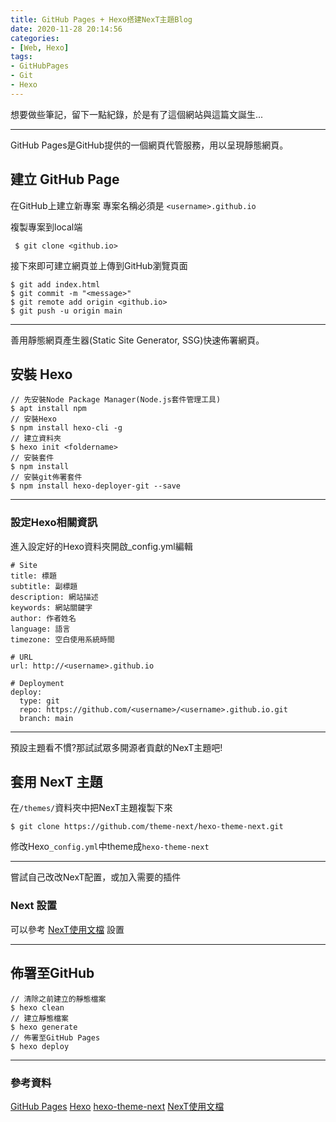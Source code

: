 ```yaml
---
title: GitHub Pages + Hexo搭建NexT主題Blog
date: 2020-11-28 20:14:56
categories: 
- [Web, Hexo]
tags:
- GitHubPages 
- Git
- Hexo
---
```



想要做些筆記，留下一點紀錄，於是有了這個網站與這篇文誕生...
<!-- more -->

---

GitHub Pages是GitHub提供的一個網頁代管服務，用以呈現靜態網頁。

## 建立 GitHub Page

在GitHub上建立新專案
專案名稱必須是 `<username>.github.io`

複製專案到local端
```
 $ git clone <github.io>
```

接下來即可建立網頁並上傳到GitHub瀏覽頁面
```
$ git add index.html
$ git commit -m "<message>"
$ git remote add origin <github.io>
$ git push -u origin main
```

---

善用靜態網頁產生器(Static Site Generator, SSG)快速佈署網頁。

## 安裝 Hexo

```
// 先安裝Node Package Manager(Node.js套件管理工具)
$ apt install npm
// 安裝Hexo
$ npm install hexo-cli -g
// 建立資料夾
$ hexo init <foldername>
// 安裝套件
$ npm install
// 安裝git佈署套件
$ npm install hexo-deployer-git --save
```

---

### 設定Hexo相關資訊

進入設定好的Hexo資料夾開啟_config.yml編輯

```
# Site
title: 標題
subtitle: 副標題
description: 網站描述
keywords: 網站關鍵字
author: 作者姓名
language: 語言
timezone: 空白使用系統時間
```
```
# URL
url: http://<username>.github.io
```
```
# Deployment
deploy:
  type: git
  repo: https://github.com/<username>/<username>.github.io.git
  branch: main
```

---

預設主題看不慣?那試試眾多開源者貢獻的NexT主題吧!

## 套用 NexT 主題

在`/themes/`資料夾中把NexT主題複製下來
```
$ git clone https://github.com/theme-next/hexo-theme-next.git
```
修改Hexo`_config.yml`中theme成`hexo-theme-next`

---

嘗試自己改改NexT配置，或加入需要的插件

### Next 設置

可以參考 [NexT使用文檔](https://theme-next.iissnan.com/) 設置

---

## 佈署至GitHub
```
// 清除之前建立的靜態檔案
$ hexo clean
// 建立靜態檔案
$ hexo generate
// 佈署至GitHub Pages
$ hexo deploy
```

---

### 參考資料

[GitHub Pages](https://pages.github.com/)
[Hexo](https://hexo.io/zh-tw/)
[hexo-theme-next](https://github.com/theme-next/hexo-theme-next)
[NexT使用文檔](https://theme-next.iissnan.com/)